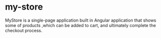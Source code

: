# my-store
MyStore is a single-page application built in Angular application that shows some of products ,which can be added to cart, and ultimately complete the checkout process.

